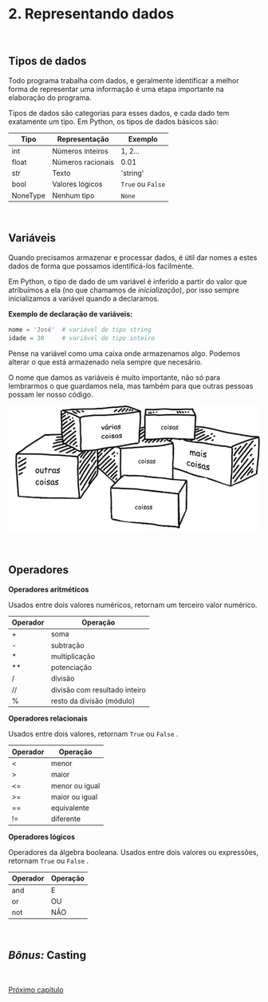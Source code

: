 # 2. Representando dados
<br>

## Tipos de dados

Todo programa trabalha com dados, e geralmente identificar a melhor forma de representar uma informação é uma etapa importante na elaboração do programa.

Tipos de dados são categorias para esses dados, e cada dado tem exatamente um tipo. Em Python, os tipos de dados básicos são:

| Tipo | Representação | Exemplo |
| --- | --- | --- |
| int | Números inteiros | 1, 2... |
| float | Números racionais | 0.01 |
| str | Texto | 'string' |
| bool | Valores lógicos | `True` ou `False` |
| NoneType | Nenhum tipo | `None` |

<br>

## Variáveis

Quando precisamos armazenar e processar dados, é útil dar nomes a estes dados de forma que possamos identificá-los facilmente. 

Em Python, o tipo de dado de um variável é inferido a partir do valor que atribuímos a ela (no que chamamos de *inicialização*), por isso  sempre inicializamos a variável quando a declaramos.

**Exemplo de declaração de variáveis:**

```Python
nome = 'José'  # variável do tipo string
idade = 30     # variável do tipo inteiro
```

Pense na variável como uma caixa onde armazenamos algo. Podemos alterar o que está armazenado nela sempre que necesário.

O nome que damos as variáveis é muito importante, não só para lembrarmos o que guardamos nela, mas também para que outras pessoas possam ler nosso código.



![coisas](./images/coisas.jpg)

<br>

## Operadores

**Operadores aritméticos**

Usados entre dois valores numéricos, retornam um terceiro valor numérico.


| Operador | Operação |
| --- | --- |
| + | soma |
| - | subtração |
| * | multiplicação |
| ** | potenciação |
| / | divisão |
| // | divisão com resultado inteiro |
| % | resto da divisão (módulo) |

**Operadores relacionais**

Usados entre dois valores, retornam `True` ou `False` . 

| Operador | Operação |
| --- | --- |
| < | menor |
| > | maior |
| <= | menor ou igual |
| >= | maior ou igual |
| == | equivalente |
| != | diferente |

**Operadores lógicos**

Operadores da álgebra booleana. Usados entre dois valores ou expressões, retornam `True` ou `False` . 

| Operador | Operação |
| --- | --- |
| and | E |
| or | OU |
| not | NÃO |

<br>

## *Bônus:* Casting





<br>

[Próximo capítulo](./3_Escrevendo_codigo.md)
